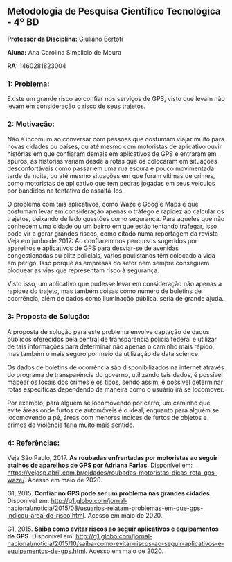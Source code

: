## Metodologia de Pesquisa Científico Tecnológica - 4º BD
**Professor da Disciplina:** Giuliano Bertoti

**Aluna:** Ana Carolina Simplicio de Moura

**RA:** 1460281823004

### 1: Problema:

Existe um grande risco ao confiar nos serviços de GPS, visto que levam não levam em consideração o risco de seus trajetos.

### 2: Motivação:

Não é incomum ao conversar com pessoas que costumam viajar muito para novas cidades ou países, ou até mesmo com motoristas de aplicativo ouvir histórias em que confiaram demais em aplicativos de GPS e entraram em apuros, as histórias variam desde a rotas que os colocaram em situações desconfortáveis como passar em uma rua escura e pouco movimentada tarde da noite, ou até mesmo situações em que foram vítimas de crimes, como motoristas de aplicativo que tem pedras jogadas em seus veículos por bandidos na tentativa de assaltá-los. 

O problema com tais aplicativos, como Waze e Google Maps é que costumam levar em consideração apenas o tráfego e rapidez ao calcular os trajetos, deixando de lado questões como segurança. Para aqueles que não conhecem uma cidade ou um bairro em que estão tentando trafegar, isso pode vir a gerar grandes riscos, como citado numa reportagem da revista Veja em junho de 2017: Ao confiarem nos percursos sugeridos por aparelhos e aplicativos de GPS para desviar-se de avenidas congestionadas ou blitz policiais, vários paulistanos têm colocado a vida em perigo. Isso porque as empresas do setor nem sempre conseguem bloquear as vias que representam risco à segurança.

Visto isso, um aplicativo que pudesse levar em consideração não apenas a rapidez do trajeto, mas também coisas como número de boletins de ocorrência, além de dados como iluminação pública, seria de grande ajuda.

### 3: Proposta de Solução:

A proposta de solução para este problema envolve captação de dados públicos oferecidos pela central de transparência polícia federal e utilizar de tais informações para determinar não apenas o caminho mais rápido, mas também o mais seguro por meio da utilização de data science.

Os dados de boletins de ocorrência são disponibilizados na internet através do programa de transparência do governo, utilizando tais dados, é possível mapear os locais dos crimes e os tipos, sendo assim, é possível determinar rotas específicas dependendo da maneira como o usuário irá se locomover. 

Por exemplo, para alguém se locomovendo por carro, um caminho que evite áreas onde furtos de automóveis é o ideal, enquanto para alguém se locomovendo a pé, áreas com menores índices de furtos de objetos e crimes de violência faria muito mais sentido.

### 4: Referências:

Veja São Paulo, 2017. **As roubadas enfrentadas por motoristas ao seguir atalhos de aparelhos de GPS por Adriana Farias**. Disponível em: <https://vejasp.abril.com.br/cidades/roubadas-motoristas-dicas-rota-gps-waze/>. Acesso em maio de 2020.

G1, 2015. **Confiar no GPS pode ser um problema nas grandes cidades**. Disponível em: <http://g1.globo.com/jornal-nacional/noticia/2015/08/usuarios-relatam-problemas-em-que-gps-indicou-area-de-risco.html>. Acesso em maio de 2020.

G1, 2015. **Saiba como evitar riscos ao seguir aplicativos e equipamentos de GPS**. Disponível em: <http://g1.globo.com/jornal-nacional/noticia/2015/10/saiba-como-evitar-riscos-ao-seguir-aplicativos-e-equipamentos-de-gps.html>. Acesso em maio de 2020.
